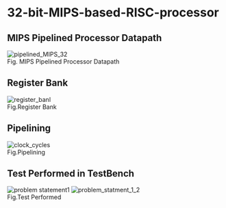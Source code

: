 # 32-bit-MIPS-based-RISC-processor
## MIPS Pipelined Processor Datapath 
![pipelined_MIPS_32](https://user-images.githubusercontent.com/65547096/233430145-62c66172-77d5-478b-8641-42f1370f116c.PNG) <br>
Fig. MIPS Pipelined Processor Datapath 
## Register Bank
![register_banl](https://user-images.githubusercontent.com/65547096/233432863-546fe132-2427-4ae4-8087-990bd870fd9f.PNG)<br>
Fig.Register Bank
## Pipelining
![clock_cycles](https://user-images.githubusercontent.com/65547096/233433038-67ce03be-2985-4a32-8fd3-b6e8195e995a.PNG)<br>
Fig.Pipelining
## Test Performed in TestBench
![problem statement1](https://user-images.githubusercontent.com/65547096/233433584-4580bf99-492d-463a-a58c-525c8386b611.PNG)
![problem_statment_1_2](https://user-images.githubusercontent.com/65547096/233433610-02aea793-153e-4b5b-8354-111fb701b0be.PNG)
<br>
Fig.Test Performed


